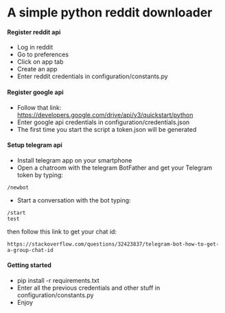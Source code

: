 # A simple python reddit downloader

#### Register reddit api
- Log in reddit
- Go to preferences
- Click on app tab
- Create an app
- Enter reddit credentials in configuration/constants.py

#### Register google api
- Follow that link: https://developers.google.com/drive/api/v3/quickstart/python
- Enter google api credentials in configuration/credentials.json
- The first time you start the script a token.json will be generated

#### Setup telegram api
- Install telegram app on your smartphone
- Open a chatroom with the telegram BotFather and get your Telegram token by typing:
```shell
/newbot
```
- Start a conversation with the bot typing:
```shell
/start
test
```
then follow this link to get your chat id:
```shell
https://stackoverflow.com/questions/32423837/telegram-bot-how-to-get-a-group-chat-id
```

#### Getting started
- pip install -r requirements.txt
- Enter all the previous credentials and other stuff in configuration/constants.py
- Enjoy
